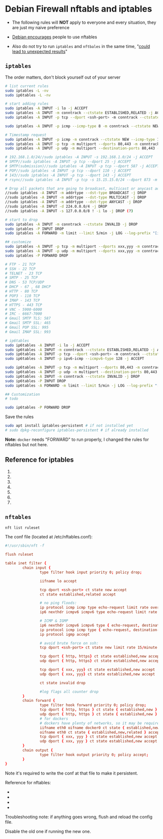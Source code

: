 # Debian Firewall nftabls and iptables

* The following rules will **NOT** apply to everyone and every situation, they are just my naive preference
* [Debian encourages](https://wiki.debian.org/nftables) people to use nftables

* Also do not try to run `iptables` and `nftbales` in the same time, "[could lead to unexpected results](https://wiki.nftables.org/wiki-nftables/index.php/Moving_from_iptables_to_nftables)"

## `iptables` 

The order matters, don't block yourself out of your server

```bash
# list current rules
sudo iptables -L -nv
sudo ip6tables -L -nv

# start adding rules
sudo iptables -A INPUT -i lo -j ACCEPT
sudo iptables -A INPUT -m conntrack --ctstate ESTABLISHED,RELATED -j ACCEPT
sudo iptables -A INPUT -p tcp --dport <ssh-port> -m conntrack --ctstate NEW -j ACCEPT

sudo iptables -A INPUT -p icmp --icmp-type 8 -m conntrack --ctstate NEW -j ACCEPT # simply accept the ping request

# Timestamp request
sudo iptables -A INPUT -p icmp -m conntrack --ctstate NEW --icmp-type 13 -j ACCEPT
sudo iptables -A INPUT -p tcp -m multiport --dports 80,443 -m conntrack --ctstate NEW,ESTABLISHED -j ACCEPT
sudo iptables -A INPUT -p udp -m multiport --destination-ports 80,443 -m conntrack --ctstate NEW,ESTABLISHED -j ACCEPT

# 192.168.1.0/24//sudo iptables -A INPUT -s 192.168.1.0/24 -j ACCEPT
# SMTP//sudo iptables -A INPUT -p tcp --dport 25 -j ACCEPT
# SMTP(submission)//sudo iptables -A INPUT -p tcp --dport 587 -j ACCEPT
# POP//sudo iptables -A INPUT -p tcp --dport 110 -j ACCEPT
# 143//sudo iptables -A INPUT -p tcp --dport 143 -j ACCEPT
# rsync//sudo iptables -A INPUT -p tcp -s 15.15.15.0/24 --dport 873 -m conntrack --ctstate NEW,ESTABLISHED -j ACCEPT (15.15.15.0/24 is an example IP)

# Drop all packets that are going to broadcast, multicast or anycast address. (?)
//sudo iptables -A INPUT -m addrtype --dst-type BROADCAST -j DROP
//sudo iptables -A INPUT -m addrtype --dst-type MULTICAST -j DROP
//sudo iptables -A INPUT -m addrtype --dst-type ANYCAST -j DROP
//sudo iptables -A INPUT -d 224.0.0.0/4 -j DROP
//sudo iptables -A INPUT -s 127.0.0.0/8 ! -i lo -j DROP (?)

# start to drop
sudo iptables -A INPUT -m conntrack --ctstate INVALID -j DROP
sudo iptables -P INPUT DROP
sudo iptables -A FORWARD -m limit --limit 5/min -j LOG --log-prefix "[iptables] FORWARD_denied: " --log-level 7

## customize
sudo iptables -A INPUT -p tcp -m multiport --dports xxx,yyy -m conntrack --ctstate NEW,ESTABLISHED -j ACCEPT
sudo iptables -A INPUT -p udp -m multiport --dports xxx,yyy -m conntrack --ctstate NEW,ESTABLISHED -j ACCEPT
sudo iptables -P FORWARD DROP

# FTP - 21 TCP
# SSH - 22 TCP
# TELNET - 23 TCP
# SMTP - 25 TCP
# DNS - 53 TCP/UDP
# DHCP - 67 , 68 DHCP
# HTTP - 80 TCP
# POP3 - 110 TCP
# IMAP - 143 TCP
# HTTPS - 443 TCP
# VNC - 5900-6000
# IRC - 6667-7000
# Gmail SMTP TLS: 587
# Gmail SMTP SSL: 465
# Gmail POP SSL: 995
# Gmail IMAP SSL: 993

# ip6tables
sudo ip6tables -A INPUT -i lo -j ACCEPT
sudo ip6tables -A INPUT -m conntrack --ctstate ESTABLISHED,RELATED -j ACCEPT
sudo ip6tables -A INPUT -p tcp --dport <ssh-port> -m conntrack --ctstate NEW -j ACCEPT
sudo ip6tables -A INPUT -p ipv6-icmp --icmpv6-type 128 -j ACCEPT

sudo ip6tables -A INPUT -p tcp -m multiport --dports 80,443 -m conntrack --ctstate NEW,ESTABLISHED -j ACCEPT
sudo ip6tables -A INPUT -p udp -m multiport --destination-ports 80,443 -m conntrack --ctstate NEW,ESTABLISHED -j ACCEPT
sudo ip6tables -A INPUT -m conntrack --ctstate INVALID -j DROP
sudo ip6tables -P INPUT DROP
sudo ip6tables -A FORWARD -m limit --limit 5/min -j LOG --log-prefix "[ip6tables] FORWARD_denied: " --log-level 7

## Customization
# todo

sudo ip6tables -P FORWARD DROP
```

Save the rules

```bash
sudo apt install iptables-persistent # if not installed yet
# sudo dpkg-reconfigure iptables-persistent # if already installed
```

**Note:** `docker` needs "FORWARD" to run properly, I changed the rules for nftables but not here.

## Reference for iptables

1. [](https://wiki.ubuntu.com/BasicSecurity/Firewall)
2. [](https://wiki.debian.org/DebianFirewall)
3. [](https://wiki.debian.org/Firewalls)
4. [](https://www.linode.com/docs/security/firewalls/control-network-traffic-with-iptables)
5. [](https://www.digitalocean.com/community/tutorials/iptables-essentials-common-firewall-rules-and-commands)
6. [](https://www.digitalocean.com/community/tutorials/how-to-choose-an-effective-firewall-policy-to-secure-your-servers)
7. [](https://gist.github.com/jirutka/3742890)

## `nftables`

```bash
nft list ruleset
```

The conf file (located at /etc/nftables.conf):

```conf
#!/usr/sbin/nft -f

flush ruleset

table inet filter {
        chain input {
                type filter hook input priority 0; policy drop;

                iifname lo accept

                tcp dport <ssh-port> ct state new accept
                ct state established,related accept

                # no ping floods:
                ip protocol icmp icmp type echo-request limit rate over 10/second burst 4 packets drop
                ip6 nexthdr icmpv6 icmpv6 type echo-request limit rate over 10/second burst 4 packets drop

                # ICMP & IGMP
                ip6 nexthdr icmpv6 icmpv6 type { echo-request, destination-unreachable, packet-too-big, time-exceeded, parameter-problem, mld-listener-query, mld-listener-report, mld-listener-reduction, nd-router-solicit, nd-router-advert, nd-neighbor-solicit, nd-neighbor-advert, nd-neighbor-solicit, nd-neighbor-advert, mld-listener-report } accept
                ip protocol icmp icmp type { echo-request, destination-unreachable, router-solicitation, router-advertisement, time-exceeded, parameter-problem } accept
                ip protocol igmp accept

                # avoid brute force on ssh:
                tcp dport <ssh-port> ct state new limit rate 15/minute accept

                tcp dport { http, https} ct state established,new accept
                udp dport { http, https} ct state established,new accept

                tcp dport { xxx, yyy} ct state established,new accept
                udp dport { xxx, yyy} ct state established,new accept

                ct state invalid drop

                #log flags all counter drop
        }
        chain forward {
                type filter hook forward priority 0; policy drop;
                tcp dport { http, https } ct state { established,new } accept
                udp dport { http, https } ct state { established,new } accept
                # for dockers
                # dockers have plenty of networks, so it may be required to change accordingly
                iifname eth0 oifname docker0 ct state { established,new,related } accept
                oifname eth0 ct state { established,new,related } accept
                tcp dport { xxx, yyy } ct state established,new accept
                udp dport { xxx, yyy } ct state established,new accept
        }
        chain output {
                type filter hook output priority 0; policy accept;
        }
}
```

Note it's required to write the conf at that file to make it persistent.

Reference for nftables:

* [](https://wiki.archlinux.org/index.php/nftables)
* [](https://wiki.nftables.org/wiki-nftables/index.php/Quick_reference-nftables_in_10_minutes)
* [](https://wiki.nftables.org/wiki-nftables/index.php/Main_Page)
* [](https://mirrors.deepspace6.net/Linux+IPv6-HOWTO/x2561.html)

Troubleshooting note: if anything goes wrong, flush and reload the config file.

Disable the old one if running the new one.